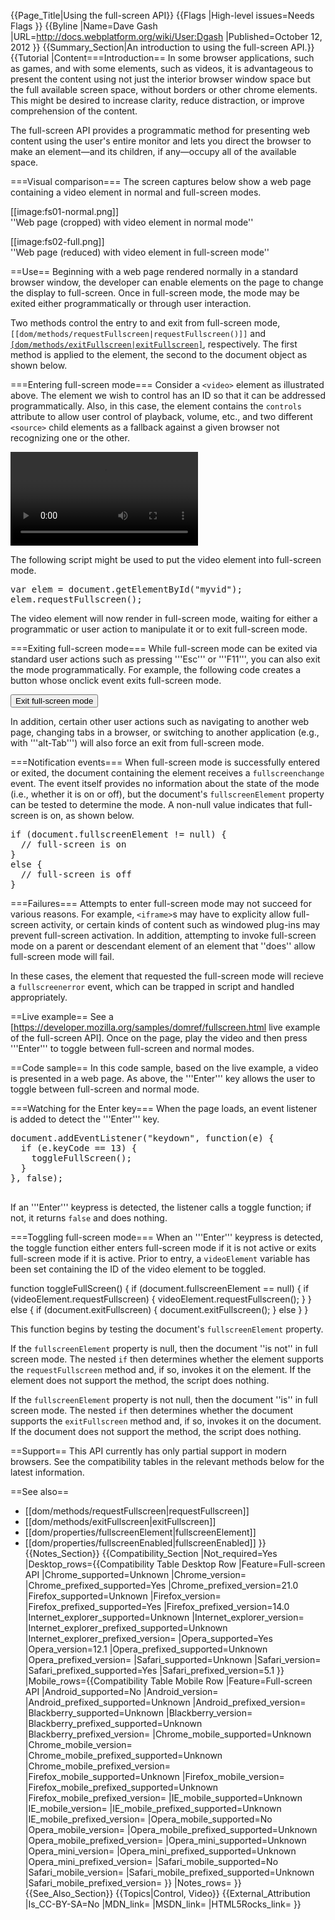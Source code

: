 {{Page_Title|Using the full-screen API}}
{{Flags
|High-level issues=Needs Flags
}}
{{Byline
|Name=Dave Gash
|URL=http://docs.webplatform.org/wiki/User:Dgash
|Published=October 12, 2012
}}
{{Summary_Section|An introduction to using the full-screen API.}}
{{Tutorial
|Content===Introduction==
In some browser applications, such as games, and with some elements, such as videos, it is advantageous to present
the content using not just the interior browser window space but the full available screen space, 
without borders or other chrome elements. This might be desired to increase clarity, reduce distraction, 
or improve comprehension of the content.

The full-screen API provides a programmatic method for presenting web content using the user's entire monitor and
lets you direct the browser to make an element&mdash;and its children, if any&mdash;occupy all of the available space.

===Visual comparison===
The screen captures below show a web page containing a video element in normal and full-screen modes.

[[image:fs01-normal.png]]<br/>
''Web page (cropped) with video element in normal mode''

[[image:fs02-full.png]]<br/>
''Web page (reduced) with video element in full-screen mode''

==Use==
Beginning with a web page rendered normally in a standard browser window, the developer can enable elements on the page to
change the display to full-screen. Once in full-screen mode, the mode may be exited either programmatically or
through user interaction.

Two methods control the entry to and exit from full-screen mode, <code>[[dom/methods/requestFullscreen|requestFullscreen()]]</code> and
<code>[[dom/methods/exitFullscreen|exitFullscreen]]()</code>, respectively. The first method is applied to the element, the second to the document object as shown below.

===Entering full-screen mode===
Consider a <code>&lt;video&gt;</code> element as illustrated above. The element we wish to control has an ID
so that it can be addressed programmatically. Also, in this case, the element contains the <code>controls</code>
attribute to allow user control of playback, volume, etc., and two different 
<code>&lt;source&gt;</code> child elements as a fallback against a given browser not recognizing one or the other.

<pre>
<video controls id="myvid">
  <source src="myvideo.webm"></source>
  <source src="myvideo.mp4"></source>
</video>
</pre>

The following script might be used to put the video element into full-screen mode.

<pre>
var elem = document.getElementById("myvid");
elem.requestFullscreen();
</pre>

The video element will now render in full-screen mode, waiting for either a programmatic or user action
to manipulate it or to exit full-screen mode.

===Exiting full-screen mode===
While full-screen mode can be exited via standard user actions such as pressing '''Esc''' or '''F11''',
you can also exit the mode programmatically. For example, the following code creates a button whose onclick
event exits full-screen mode.

<pre>
<input type="button" value="Exit full-screen mode" 
  onclick="document.exitFullscreen()"/>
</pre>

In addition, certain other user actions such as navigating to another web page, changing tabs in a browser,
or switching to another application (e.g., with '''alt-Tab''') will also force an exit from full-screen mode.

===Notification events===
When full-screen mode is successfully entered or exited, the document containing the element receives a
<code>fullscreenchange</code> event. The event itself provides no information about the state of the
mode (i.e., whether it is on or off), but the document's <code>fullscreenElement</code> property can be tested
to determine the mode. A non-null value indicates that full-screen is on, as shown below.

<pre>
if (document.fullscreenElement != null) {
  // full-screen is on
}
else {
  // full-screen is off
}
</pre>

===Failures===
Attempts to enter full-screen mode may not succeed for various reasons. For example, <code>&lt;iframe&gt;</code>s
may have to explicity allow full-screen activity, or certain kinds of content such as windowed plug-ins may 
prevent full-screen activation. In addition, attempting to invoke full-screen mode on a parent or descendant
element of an element that ''does'' allow full-screen mode will fail.

In these cases, the element that requested the full-screen mode will recieve a <code>fullscreenerror</code> event, 
which can be trapped in script and handled appropriately.

==Live example==
See a [https://developer.mozilla.org/samples/domref/fullscreen.html live example of the full-screen API]. 
Once on the page, play the video and then press '''Enter''' to toggle between full-screen and normal modes.

==Code sample==
In this code sample, based on the live example, a video is presented in a web page. 
As above, the '''Enter''' key allows the user to toggle between full-screen and normal mode.

===Watching for the Enter key===
When the page loads, an event listener is added to detect the '''Enter''' key. 

<pre>
document.addEventListener("keydown", function(e) {
  if (e.keyCode == 13) {
    toggleFullScreen();
  }
}, false);

</pre>

If an '''Enter''' keypress is 
detected, the listener calls a toggle function; if not, it returns <code>false</code> and does nothing.

===Toggling full-screen mode===
When an '''Enter''' keypress is detected, the toggle function either enters full-screen mode if it is
not active or exits full-screen mode if it is active. Prior to entry, a <code>videoElement</code> variable has been
set containing the ID of the video element to be toggled.

<syntaxhighlight lang="javascript">
function toggleFullScreen() {
  if (document.fullscreenElement == null) {
    if (videoElement.requestFullscreen) {
      videoElement.requestFullscreen();
    }
  } else {
    if (document.exitFullscreen) {
      document.exitFullscreen();
    } else
  }
}
</syntaxhighlight>

This function begins by testing the document's <code>fullscreenElement</code> property.

If the <code>fullscreenElement</code> property is null,
then the document ''is not'' in full screen mode. The nested <code>if</code> then determines whether
the element supports the <code>requestFullscreen</code> method and, if so, 
invokes it on the element. If the element does not support the method, the script does nothing.

If the <code>fullscreenElement</code> property is not null,
then the document ''is'' in full screen mode. The nested <code>if</code> then determines whether
the document supports the <code>exitFullscreen</code> method and, if so, 
invokes it on the document. If the document does not support the method, the script does nothing.

==Support==
This API currently has only partial support in modern browsers. 
See the compatibility tables in the relevant methods below for the latest information.

==See also==
* [[dom/methods/requestFullscreen|requestFullscreen]]
* [[dom/methods/exitFullscreen|exitFullscreen]]
* [[dom/properties/fullscreenElement|fullscreenElement]]
* [[dom/properties/fullscreenEnabled|fullscreenEnabled]]
}}
{{Notes_Section}}
{{Compatibility_Section
|Not_required=Yes
|Desktop_rows={{Compatibility Table Desktop Row
|Feature=Full-screen API
|Chrome_supported=Unknown
|Chrome_version=
|Chrome_prefixed_supported=Yes
|Chrome_prefixed_version=21.0
|Firefox_supported=Unknown
|Firefox_version=
|Firefox_prefixed_supported=Yes
|Firefox_prefixed_version=14.0
|Internet_explorer_supported=Unknown
|Internet_explorer_version=
|Internet_explorer_prefixed_supported=Unknown
|Internet_explorer_prefixed_version=
|Opera_supported=Yes
|Opera_version=12.1
|Opera_prefixed_supported=Unknown
|Opera_prefixed_version=
|Safari_supported=Unknown
|Safari_version=
|Safari_prefixed_supported=Yes
|Safari_prefixed_version=5.1
}}
|Mobile_rows={{Compatibility Table Mobile Row
|Feature=Full-screen API
|Android_supported=No
|Android_version=
|Android_prefixed_supported=Unknown
|Android_prefixed_version=
|Blackberry_supported=Unknown
|Blackberry_version=
|Blackberry_prefixed_supported=Unknown
|Blackberry_prefixed_version=
|Chrome_mobile_supported=Unknown
|Chrome_mobile_version=
|Chrome_mobile_prefixed_supported=Unknown
|Chrome_mobile_prefixed_version=
|Firefox_mobile_supported=Unknown
|Firefox_mobile_version=
|Firefox_mobile_prefixed_supported=Unknown
|Firefox_mobile_prefixed_version=
|IE_mobile_supported=Unknown
|IE_mobile_version=
|IE_mobile_prefixed_supported=Unknown
|IE_mobile_prefixed_version=
|Opera_mobile_supported=No
|Opera_mobile_version=
|Opera_mobile_prefixed_supported=Unknown
|Opera_mobile_prefixed_version=
|Opera_mini_supported=Unknown
|Opera_mini_version=
|Opera_mini_prefixed_supported=Unknown
|Opera_mini_prefixed_version=
|Safari_mobile_supported=No
|Safari_mobile_version=
|Safari_mobile_prefixed_supported=Unknown
|Safari_mobile_prefixed_version=
}}
|Notes_rows=
}}
{{See_Also_Section}}
{{Topics|Control, Video}}
{{External_Attribution
|Is_CC-BY-SA=No
|MDN_link=
|MSDN_link=
|HTML5Rocks_link=
}}